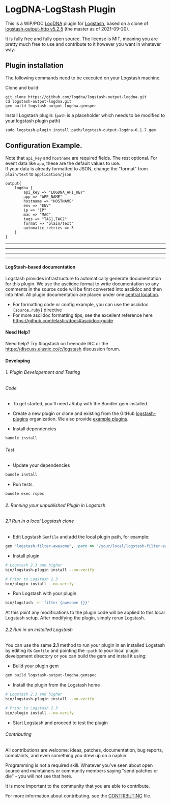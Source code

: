 # LogDNA-LogStash Plugin

This is a WIP/POC [LogDNA](https://logdna.com) plugin for [Logstash](https://github.com/elastic/logstash), based on a clone of [logstash-output-http v5.2.5](https://github.com/logstash-plugins/logstash-output-http/tree/v5.2.5) (the master as of 2021-09-20).

It is fully free and fully open source. The license is MIT, meaning you are pretty much free to use and contribute to it however you want in whatever way.


## Plugin installation

The following commands need to be executed on your Logstash machine.
   
Clone and build:
```
git clone https://github.com/logdna/logstash-output-logdna.git
cd logstash-output-logdna.git
gem build logstash-output-logdna.gemspec
```
Install Logstash plugin: (`path` is a placeholder which needs to be modified to your logstash plugin path)
```
sudo logstash-plugin install path/logstash-output-logdna-0.1.7.gem
```



## Configuration Example.
Note that `api_key` and `hostname` are required fields.  The rest optional.  For event data like `app`, these are the default values to use.   
If your data is already formatted to JSON, change the "format" from `plain/text` to `application/json`
```
output{
    logdna {
        api_key => "LOGDNA_API_KEY"
        app => "APP_NAME"
        hostname => "HOSTNAME"
        env => "ENV"
        ip => "IP"
        mac => "MAC"
        tags => "TAG1,TAG2"
        format => "plain/text"
        automatic_retries => 3
    }
}
```
   
   
   
   
   
   

--------------------------------------------------------------------------------
--------------------------------------------------------------------------------
--------------------------------------------------------------------------------
--------------------------------------------------------------------------------
#### LogStash-based documentation

Logstash provides infrastructure to automatically generate documentation for this plugin. We use the asciidoc format to write documentation so any comments in the source code will be first converted into asciidoc and then into html. All plugin documentation are placed under one [central location](http://www.elastic.co/guide/en/logstash/current/).

- For formatting code or config example, you can use the asciidoc `[source,ruby]` directive
- For more asciidoc formatting tips, see the excellent reference here https://github.com/elastic/docs#asciidoc-guide

#### Need Help?

Need help? Try #logstash on freenode IRC or the https://discuss.elastic.co/c/logstash discussion forum.

#### Developing

###### 1. Plugin Developement and Testing

###### Code
- To get started, you'll need JRuby with the Bundler gem installed.

- Create a new plugin or clone and existing from the GitHub [logstash-plugins](https://github.com/logstash-plugins) organization. We also provide [example plugins](https://github.com/logstash-plugins?query=example).

- Install dependencies
```sh
bundle install
```

###### Test

- Update your dependencies

```sh
bundle install
```

- Run tests

```sh
bundle exec rspec
```

###### 2. Running your unpublished Plugin in Logstash

###### 2.1 Run in a local Logstash clone

- Edit Logstash `Gemfile` and add the local plugin path, for example:
```ruby
gem "logstash-filter-awesome", :path => "/your/local/logstash-filter-awesome"
```
- Install plugin
```sh
# Logstash 2.3 and higher
bin/logstash-plugin install --no-verify

# Prior to Logstash 2.3
bin/plugin install --no-verify

```
- Run Logstash with your plugin
```sh
bin/logstash -e 'filter {awesome {}}'
```
At this point any modifications to the plugin code will be applied to this local Logstash setup. After modifying the plugin, simply rerun Logstash.

###### 2.2 Run in an installed Logstash

You can use the same **2.1** method to run your plugin in an installed Logstash by editing its `Gemfile` and pointing the `:path` to your local plugin development directory or you can build the gem and install it using:

- Build your plugin gem
```sh
gem build logstash-output-logdna.gemspec
```
- Install the plugin from the Logstash home
```sh
# Logstash 2.3 and higher
bin/logstash-plugin install --no-verify

# Prior to Logstash 2.3
bin/plugin install --no-verify

```
- Start Logstash and proceed to test the plugin

###### Contributing

All contributions are welcome: ideas, patches, documentation, bug reports, complaints, and even something you drew up on a napkin.

Programming is not a required skill. Whatever you've seen about open source and maintainers or community members  saying "send patches or die" - you will not see that here.

It is more important to the community that you are able to contribute.

For more information about contributing, see the [CONTRIBUTING](https://github.com/elastic/logstash/blob/master/CONTRIBUTING.md) file.

